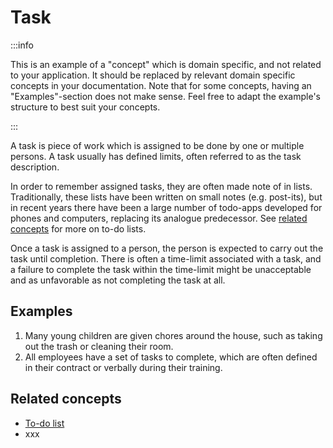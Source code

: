 # Task

:::info

This is an example of a "concept" which is domain specific, and not related to your application. It should be replaced by relevant domain specific concepts in your documentation. Note that for some concepts, having an "Examples"-section does not make sense. Feel free to adapt the example's structure to best suit your concepts. 

::: 

A task is piece of work which is assigned to be done by one or multiple persons. A task usually has defined limits, often referred to as the task description. 

In order to remember assigned tasks, they are often made note of in lists. Traditionally, these lists have been written on small notes (e.g. post-its), but in recent years there have been a large number of todo-apps developed for phones and computers, replacing its analogue predecessor. See [related concepts](#related-concepts) for more on to-do lists.

Once a task is assigned to a person, the person is expected to carry out the task until completion. There is often a time-limit associated with a task, and a failure to complete the task within the time-limit might be unacceptable and as unfavorable as not completing the task at all.

## Examples

1. Many young children are given chores around the house, such as taking out the trash or cleaning their room.
2. All employees have a set of tasks to complete, which are often defined in their contract or verbally during their training. 

## Related concepts

- [To-do list](01-task.md) <!-- Actually link to the other concept here. -->
- xxx



